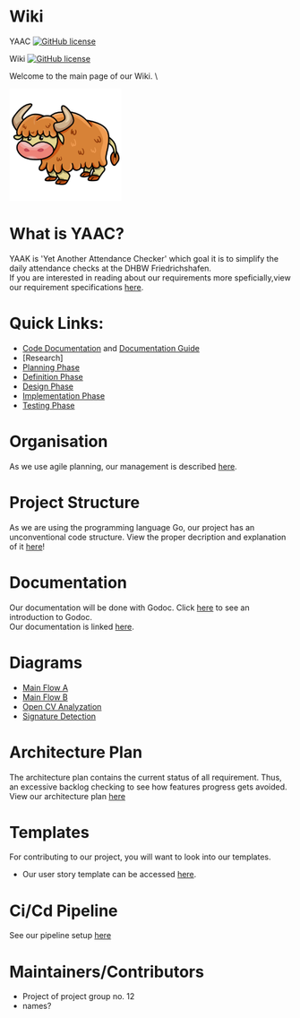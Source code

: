 # Wiki

YAAC [![GitHub license](https://img.shields.io/github/license/DHBW-SE-2023/YAAC.svg)](https://github.com/DHBW-SE-2023/YAAC/blob/master/LICENSE)


Wiki [![GitHub license](https://img.shields.io/github/license/DHBW-SE-2023/Wiki.svg)](https://github.com/DHBW-SE-2023/Wiki/blob/main/LICENSE)



Welcome to the main page of our Wiki. \
<!--The links will guide you to all sub-articles of this page. -->

![YAAC](./Assets/Icon.png)
# What is YAAC?
YAAK is 'Yet Another Attendance Checker' which goal it is to simplify the daily attendance checks at the DHBW Friedrichshafen. \
If you are interested in reading about our requirements more speficially,view our requirement specifications [here](https://github.com/DHBW-SE-2023/Wiki/blob/main/Pages/RequirementSpecs.md).

<!--
### Software used:
<img height="30px" src="https://cdn.jsdelivr.net/gh/devicons/devicon/icons/vscode/vscode-original.svg" />
<img height="30px" src="https://cdn.jsdelivr.net/gh/devicons/devicon/icons/figma/figma-original.svg" />
<img height="30px" src="https://cdn.jsdelivr.net/gh/devicons/devicon/icons/github/github-original.svg" />
<img height="30px" src="https://cdn.jsdelivr.net/gh/devicons/devicon/icons/go/go-original-wordmark.svg" />
<img height="30px" src="https://cdn.jsdelivr.net/gh/devicons/devicon/icons/linux/linux-original.svg" />
<img height="30px" src="https://cdn.jsdelivr.net/gh/devicons/devicon/icons/windows8/windows8-original.svg" />
<img height="30px" src="https://cdn.jsdelivr.net/gh/devicons/devicon/icons/apple/apple-original.svg" />

found [here](https://devicon.dev)              

-->

# Quick Links:

- [Code Documentation](https://pkg.go.dev/github.com/DHBW-SE-2023/YAAC) and [Documentation Guide](/Pages/CodeDocumentationGODoc.md)   
- [Research]
- [Planning Phase](/Pages/1Planning/1.0.0PlanningPhase.md)
- [Definition Phase](/Pages/2Definition/2.0.0DefinitionPhase.md)
- [Design Phase](/Pages/3Design/3.0.0DesignPhase.md)
- [Implementation Phase](/Pages/4Implementation/4.0.0ImplementationPhase.md)
- [Testing Phase](/Pages/5Testing/5.0.0TestingPhase.md)

# Organisation

As we use agile planning, our management is described [here](https://github.com/DHBW-SE-2023/Wiki/blob/main/Pages/Management.md). 


# Project Structure
As we are using the programming language Go, our project has an unconventional code structure. View the proper decription and explanation of it [here](https://github.com/DHBW-SE-2023/Wiki/blob/main/Pages/Structure.md)!

# Documentation
Our documentation will be done with Godoc. Click [here](https://github.com/DHBW-SE-2023/Wiki/blob/main/Pages/GoDoc.md) to see an introduction to Godoc. \
Our documentation is linked [here](https://github.com/DHBW-SE-2023/YAAC/blob/main).

# Diagrams
- [Main Flow A](https://github.com/DHBW-SE-2023/Wiki/blob/main/Diagrams/MainFlowA.drawio)
- [Main Flow B](https://github.com/DHBW-SE-2023/Wiki/blob/main/Diagrams/MainFlowB.drawio)
- [Open CV Analyzation](https://github.com/DHBW-SE-2023/Wiki/blob/main/Diagrams/OpenCVAnalyzation.drawio)
- [Signature Detection](https://github.com/DHBW-SE-2023/Wiki/blob/main/Diagrams/SignatureDetection.drawio)

# Architecture Plan
The architecture plan contains the current status of all requirement. Thus, an excessive backlog checking to see how features progress gets avoided. \
View our architecture plan [here](https://github.com/DHBW-SE-2023/Wiki/blob/main/Pages/ArchitecturePlan.md)

# Templates
For contributing to our project, you will want to look into our templates.
- Our user story template can be accessed [here](https://github.com/DHBW-SE-2023/Wiki/blob/main/Templates/templateUserStories.md).

# Ci/Cd Pipeline
See our pipeline setup [here](https://github.com/DHBW-SE-2023/Wiki/blob/main/Pages/Pipeline.md)

# Maintainers/Contributors
- Project of project group no. 12
- names? 
